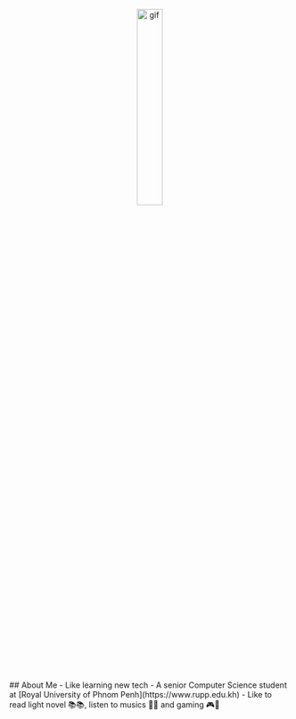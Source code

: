 <p align="center">
  <img src="https://media.tenor.com/uYP_Nkq8VPsAAAAd/coding-hello-world.gif" alt="gif" width="30%" />
</p>
<br/>
## About Me
- Like learning new tech
- A senior Computer Science student at [Royal University of Phnom Penh](https://www.rupp.edu.kh)
- Like to read light novel 📚📚, listen to musics 🎵🎶 and gaming 🎮👾
